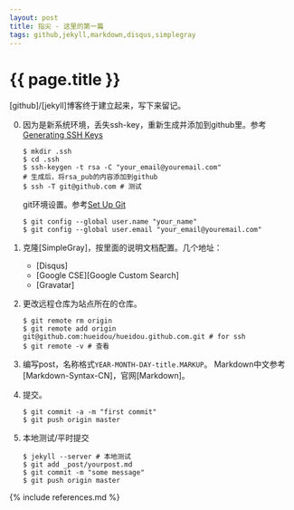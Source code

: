 ```yaml
---
layout: post
title: 指尖 - 这里的第一篇
tags: github,jekyll,markdown,disqus,simplegray
---
```


{{ page.title }}
================

[github]/[jekyll]博客终于建立起来，写下来留记。

0.	因为是新系统环境，丢失ssh-key，重新生成并添加到github里。参考[Generating SSH Keys](https://help.github.com/articles/generating-ssh-keys)

		$ mkdir .ssh
		$ cd .ssh
		$ ssh-keygen -t rsa -C "your_email@youremail.com"
		# 生成后，将rsa_pub的内容添加到github
		$ ssh -T git@github.com	# 测试

	git环境设置。参考[Set Up Git](https://help.github.com/articles/set-up-git)

		$ git config --global user.name "your_name"
		$ git config --global user.email "your_email@youremail.com"

1.	克隆[SimpleGray]，按里面的说明文档配置。几个地址：
	*	[Disqus]
	*	[Google CSE][Google Custom Search]
	*	[Gravatar]

2.	更改远程仓库为站点所在的仓库。

		$ git remote rm origin
		$ git remote add origin git@github.com:hueidou/hueidou.github.com.git # for ssh
		$ git remote -v # 查看

3.	编写post，名称格式`YEAR-MONTH-DAY-title.MARKUP`。
	Markdown中文参考[Markdown-Syntax-CN]，官网[Markdown]。

4.	提交。

		$ git commit -a -m "first commit"
		$ git push origin master

5.	本地测试/平时提交

		$ jekyll --server # 本地测试
		$ git add _post/yourpost.md
		$ git commit -m "some message"
		$ git push origin master
	

{% include references.md %}
